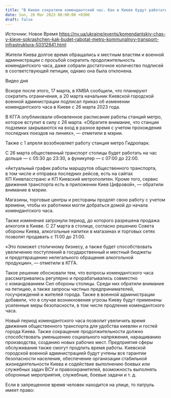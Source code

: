 ```yaml
---
title: "В Киеве сократили комендантский час. Как в Киеве будут работать заведения, магазины и общественный транспорт"
date: Sun, 26 Mar 2023 08:00:00 +0300
draft: false
---
```

Источник: Новое Время https://nv.ua/ukraine/events/komendantskiy-chas-v-kieve-sokrashchen-kak-budet-rabotat-metro-kommunalnyy-transport-infrastruktura-50312841.html


Жители Киева долгое время обращались к местным властям и военной администрации с просьбой сократить продолжительность комендантского часа, даже собрали достаточное количество подписей в соответствующей петиции, однако она была отклонена.

  Видео дня   

Вскоре после этого, 17 марта, в КМВА сообщили, что планируют сократить ограничения, а 20 марта начальник Киевской городской военной администрации подписал приказ об изменении комендантского часа в Киеве с 26 марта 2023 года.



В КГГА опубликовали обновленное расписание работы станций метро, которое вступит в силу с 26 марта. «Обратите внимание, что станции подземки закрываются на вход в разное время с учетом прохождения последних поездов на линиях», — отметили в мэрии.

 Также с 1 апреля возобновляет работу станция метро Гидропарк.





С 26 марта общественный транспорт столицы будет работать на час дольше — с 05:30 до 23:30, а фуникулер — с 07:00 до 22:00.

«Актуальный график работы маршрутов общественного транспорта, в том числе и отправка последних рейсов, есть на сайтах КП Киевпасстранс и КП Киевский метрополитен. Кроме того, сервис движения транспорта есть в приложении Киев Цифровой», — обратили внимание в мэрии.



Магазины, торговые центры и рестораны продлят свою работу с учетом времени, чтобы их работники могли добраться домой до начала комендантского часа.

Также изменения затронули период, до которого разрешена продажа алкоголя в Киеве. С 27 марта в столице, согласно решению Совета обороны Киева, алкогольные напитки в магазинах и торговых сетях позволят продавать с 11:00 до 21:00.

 «Это поможет столичному бизнесу, а также будет способствовать увеличению поступлений в государственный и местный бюджеты и предотвращению нелегального обращения алкогольной продукции», — отметили в КГГА.



Такое решение обосновали тем, что вопросы комендантского часа рассматривались регулярно и прорабатывались совместно с командованием Сил обороны столицы. Среди них обратили внимание на петицию, а также запросы частных предпринимателей, госучреждений и жителей города. Также в военной администрации добавили, что в случае возникновения угрозы Киеву будут применены усиленные меры безопасности, в том числе продление комендантского часа.

Новый период комендантского часа позволит увеличить время движения общественного транспорта для удобства киевлян и гостей города Киева. Также сокращение продолжительности должно способствовать уменьшению социального напряжения, наращиванию производства, созданию новых рабочих мест. Предприятия сферы обслуживания также смогут продлить время работы. Киевской городской военной администрацией будут учтены все гарантии безопасности населения, обеспечение организации стабильной жизнедеятельности Киева и содействие выполнению боевых или служебных задач ВСУ и правоохранителей, возможность выполнять оборонные мероприятия, служебные, боевые задачи и т. д.



Если в запрещенное время человек находится на улице, то патруль имеет право:



